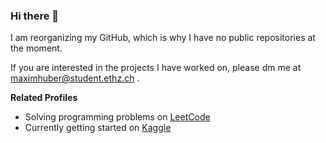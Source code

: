 ### Hi there 👋

I am reorganizing my GitHub, which is why I have no public repositories at the moment.

If you are interested in the projects I have worked on, please dm me at <a href="mailto:maximhuber@student.ethz.ch">maximhuber@student.ethz.ch</a> .

**Related Profiles**
- Solving programming problems on [LeetCode](https://leetcode.com/maximhuber/)
- Currently getting started on [Kaggle](https://www.kaggle.com/maximhuber04)

<!--
**maximhuber04/maximhuber04** is a ✨ _special_ ✨ repository because its `README.md` (this file) appears on your GitHub profile.

Here are some ideas to get you started:

- 🔭 I’m currently working on ...
- 🌱 I’m currently learning ...
- 👯 I’m looking to collaborate on ...
- 🤔 I’m looking for help with ...
- 💬 Ask me about ...
- 📫 How to reach me: ...
- 😄 Pronouns: ...
- ⚡ Fun fact: ...
-->

